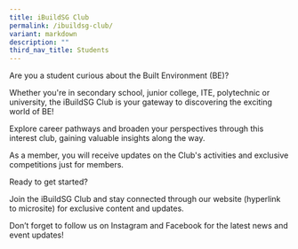 ```yaml
---
title: iBuildSG Club
permalink: /ibuildsg-club/
variant: markdown
description: ""
third_nav_title: Students
---
```

<p></p>
<p>Are you a student curious about the Built Environment (BE)?</p>
<p>Whether you're in secondary school, junior college, ITE, polytechnic or
university, the iBuildSG Club is your gateway to discovering the exciting
world of BE!</p>
<p>Explore career pathways and broaden your perspectives through this interest
club, gaining valuable insights along the way.</p>
<p>As a member, you will receive updates on the Club's activities and exclusive
competitions just for members.</p>
<p>Ready to get started?</p>
<p>Join the iBuildSG Club and stay connected through our website (hyperlink
to microsite) for exclusive content and updates.</p>
<p>Don’t forget to follow us on Instagram and Facebook for the latest news
and event updates!</p>